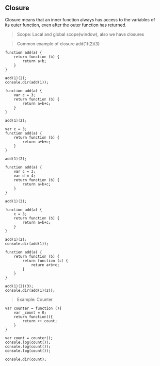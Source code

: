 ## Closure

Closure means that an inner function always has access to the variables of its outer function, even after the outer function has returned.

> Scope: Local and global scope(window), also we have closures

> Common example of closure add(1)(2)(3)

```
function add(a) {
    return function (b) {
        return a+b;
    }
}

add(1)(2);
console.dir(add(1));
```

```
function add(a) {
    var c = 3;
    return function (b) {
        return a+b+c;
    }
}

add(1)(2);
```

```
var c = 3;
function add(a) {
    return function (b) {
        return a+b+c;
    }
}

add(1)(2);
```

```
function add(a) {
    var c = 3;
    var d = 4;
    return function (b) {
        return a+b+c;
    }
}

add(1)(2);
```

```
function add(a) {
    c = 3;
    return function (b) {
        return a+b+c;
    }
}

add(1)(2);
console.dir(add(1));
```

```
function add(a) {
    return function (b) {
        return function (c) {
            return a+b+c;   
        }
    }
}

add(1)(2)(3);
console.dir(add(1)(2));
```

> Example: Counter

```
var counter = function (){
    var _count = 0;
    return function(){
        return ++_count;
    }
}

var count = counter();
console.log(count());
console.log(count());
console.log(count());

console.dir(count);
```